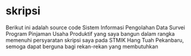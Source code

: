 # skripsi
Berikut ini adalah source code Sistem Informasi Pengolahan Data Survei Program Pinjaman Usaha Produktif 
yang saya bangun dalam rangka memenuhi persyaratan skripsi saya pada STMIK Hang Tuah Pekanbaru, 
semoga dapat berguna bagi rekan-rekan yang membutuhkan

